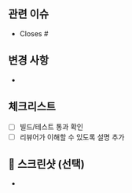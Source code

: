 ## 관련 이슈
- Closes #


## 변경 사항
- 

## 체크리스트
- [ ] 빌드/테스트 통과 확인
- [ ] 리뷰어가 이해할 수 있도록 설명 추가

## 📸 스크린샷 (선택)
-
